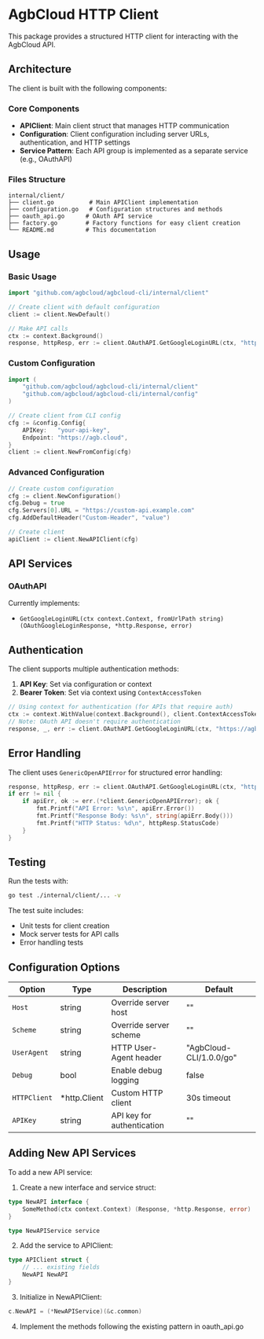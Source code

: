 # AgbCloud HTTP Client

This package provides a structured HTTP client for interacting with the AgbCloud API.

## Architecture

The client is built with the following components:

### Core Components

- **APIClient**: Main client struct that manages HTTP communication
- **Configuration**: Client configuration including server URLs, authentication, and HTTP settings
- **Service Pattern**: Each API group is implemented as a separate service (e.g., OAuthAPI)

### Files Structure

```
internal/client/
├── client.go          # Main APIClient implementation
├── configuration.go   # Configuration structures and methods
├── oauth_api.go      # OAuth API service
├── factory.go        # Factory functions for easy client creation
└── README.md         # This documentation
```

## Usage

### Basic Usage

```go
import "github.com/agbcloud/agbcloud-cli/internal/client"

// Create client with default configuration
client := client.NewDefault()

// Make API calls
ctx := context.Background()
response, httpResp, err := client.OAuthAPI.GetGoogleLoginURL(ctx, "https://agb.cloud")
```

### Custom Configuration

```go
import (
    "github.com/agbcloud/agbcloud-cli/internal/client"
    "github.com/agbcloud/agbcloud-cli/internal/config"
)

// Create client from CLI config
cfg := &config.Config{
    APIKey:   "your-api-key",
    Endpoint: "https://agb.cloud",
}
client := client.NewFromConfig(cfg)
```

### Advanced Configuration

```go
// Create custom configuration
cfg := client.NewConfiguration()
cfg.Debug = true
cfg.Servers[0].URL = "https://custom-api.example.com"
cfg.AddDefaultHeader("Custom-Header", "value")

// Create client
apiClient := client.NewAPIClient(cfg)
```

## API Services

### OAuthAPI

Currently implements:
- `GetGoogleLoginURL(ctx context.Context, fromUrlPath string) (OAuthGoogleLoginResponse, *http.Response, error)`

## Authentication

The client supports multiple authentication methods:

1. **API Key**: Set via configuration or context
2. **Bearer Token**: Set via context using `ContextAccessToken`

```go
// Using context for authentication (for APIs that require auth)
ctx := context.WithValue(context.Background(), client.ContextAccessToken, "your-token")
// Note: OAuth API doesn't require authentication
response, _, err := client.OAuthAPI.GetGoogleLoginURL(ctx, "https://agb.cloud")
```

## Error Handling

The client uses `GenericOpenAPIError` for structured error handling:

```go
response, httpResp, err := client.OAuthAPI.GetGoogleLoginURL(ctx, "https://agb.cloud")
if err != nil {
    if apiErr, ok := err.(*client.GenericOpenAPIError); ok {
        fmt.Printf("API Error: %s\n", apiErr.Error())
        fmt.Printf("Response Body: %s\n", string(apiErr.Body()))
        fmt.Printf("HTTP Status: %d\n", httpResp.StatusCode)
    }
}
```

## Testing

Run the tests with:

```bash
go test ./internal/client/... -v
```

The test suite includes:
- Unit tests for client creation
- Mock server tests for API calls
- Error handling tests

## Configuration Options

| Option | Type | Description | Default |
|--------|------|-------------|---------|
| `Host` | string | Override server host | "" |
| `Scheme` | string | Override server scheme | "" |
| `UserAgent` | string | HTTP User-Agent header | "AgbCloud-CLI/1.0.0/go" |
| `Debug` | bool | Enable debug logging | false |
| `HTTPClient` | *http.Client | Custom HTTP client | 30s timeout |
| `APIKey` | string | API key for authentication | "" |

## Adding New API Services

To add a new API service:

1. Create a new interface and service struct:
```go
type NewAPI interface {
    SomeMethod(ctx context.Context) (Response, *http.Response, error)
}

type NewAPIService service
```

2. Add the service to APIClient:
```go
type APIClient struct {
    // ... existing fields
    NewAPI NewAPI
}
```

3. Initialize in NewAPIClient:
```go
c.NewAPI = (*NewAPIService)(&c.common)
```

4. Implement the methods following the existing pattern in oauth_api.go 